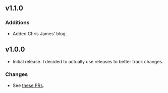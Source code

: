 ## v1.1.0

### Additions

- Added Chris James' blog.

## v1.0.0

- Initial release.
I decided to actually use releases to better track changes.

### Changes

- See [these PRs](https://github.com/ChristoWolf/awesome-testing-blogs/pulls?q=is%3Apr+closed%3A%3C%3D2022-09-11).
